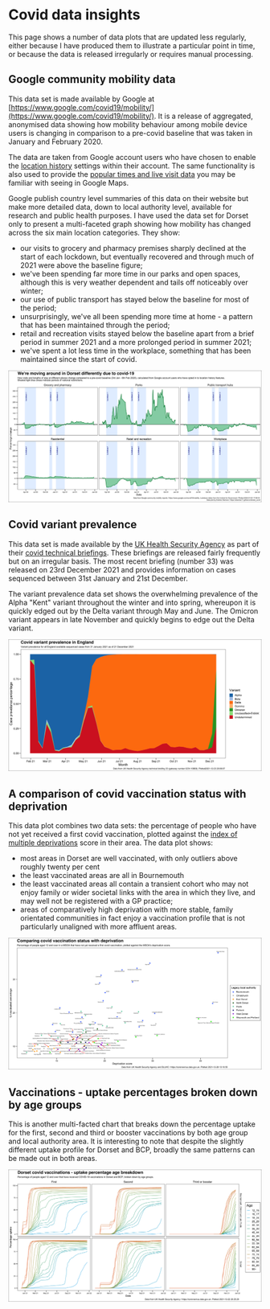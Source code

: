 # Covid data insights

This page shows a number of data plots that are updated less regularly, either because I have produced them to illustrate a particular point in time, or because the data is released irregularly or requires manual processing.

## Google community mobility data
This data set is made available by Google at [https://www.google.com/covid19/mobility/](https://www.google.com/covid19/mobility/). It is a release of aggregated, anonymised data showing how mobility behaviour among mobile device users is changing in comparison to a pre-covid baseline that was taken in January and February 2020. 

The data are taken from Google account users who have chosen to enable the [location history](https://support.google.com/accounts/answer/3118687?hl=en) settings within their account. The same functionality is also used to provide the [popular times and live visit data](https://support.google.com/business/answer/6263531?hl=en-GB) you may be familiar with seeing in Google Maps. 

Google publish country level summaries of this data on their website but make more detailed data, down to local authority level, available for research and public health purposes. I have used the data set for Dorset only to present a multi-faceted graph showing how mobility has changed across the six main location categories. They show:

- our visits to grocery and pharmacy premises sharply declined at the start of each lockdown, but eventually recovered and through much of 2021 were above the baseline figure;
- we've been spending far more time in our parks and open spaces, although this is very weather dependent and tails off noticeably over winter;
- our use of public transport has stayed below the baseline for most of the period;
- unsurprisingly, we've all been spending more time at home - a pattern that has been maintained through the period;
- retail and recreation visits stayed below the baseline apart from a brief period in summer 2021 and a more prolonged period in summer 2021;
- we've spent a lot less time in the workplace, something that has been maintained since the start of covid.

[![Mobility data](./output/mobility.png)](./output/mobility.png?raw=true)

## Covid variant prevalence
This data set is made available by the [UK Health Security Agency](https://www.gov.uk/government/organisations/uk-health-security-agency) as part of their [covid technical briefings](https://www.gov.uk/government/publications/investigation-of-sars-cov-2-variants-technical-briefings). These briefings are released fairly frequently but on an irregular basis. The most recent briefing (number 33) was released on 23rd December 2021 and provides information on cases sequenced between 31st January and 21st December.

The variant prevalence data set shows the overwhelming prevalence of the Alpha "Kent" variant throughout the winter and into spring, whereupon it is quickly edged out by the Delta variant through May and June. The Omicron variant appears in late November and quickly begins to edge out the Delta variant.

[![Variant data](./output/england_variants.png)](./output/england_variants.png?raw=true)

## A comparison of covid vaccination status with deprivation
This data plot combines two data sets: the percentage of people who have not yet received  a first covid vaccination, plotted against the [index of multiple deprivations](https://www.gov.uk/government/statistics/english-indices-of-deprivation-2019) score in their area. The data plot shows:

- most areas in Dorset are well vaccinated, with only outliers above roughly twenty per cent
- the least vaccinated areas are all in Bournemouth
- the least vaccinated areas all contain a transient cohort who may not enjoy family or wider societal links with the area in which they live, and may well not be registered with a GP practice;
- areas of comparatively high deprivation with more stable, family orientated communities in fact enjoy a vaccination profile that is not particularly unaligned with more affluent areas.

[![Deprivation data](./output/deprivation_dorset.png)](./output/deprivation_dorset.png?raw=true)

## Vaccinations - uptake percentages broken down by age groups
This is another multi-facted chart that breaks down the percentage uptake for the first, second and third or booster vaccinations by both age group and local authority area. It is interesting to note that despite the slightly different uptake profile for Dorset and BCP, broadly the same patterns can be made out in both areas.

[![Vaccinations age data](./output/vaccinations_age.png)](./output/vaccinations_age.png?raw=true)
